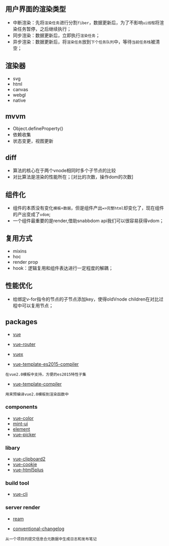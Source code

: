 ## 用户界面的渲染类型

* 中断渲染：先将`渲染任务`进行分割`fiber`，数据更新后，为了不影响`ui线程`将渲染任务暂停，之后继续执行；
* 同步渲染：数据更新后，立即执行`渲染任务`；
* 异步渲染：数据更新后，将`渲染任务`放到`下个任务队列`中，等待`当前任务栈`被清空；

## 渲染器

* svg
* html
* canvas
* webgl
* native

## mvvm

* Object.defineProperty()
* 依赖收集
* 状态变更，视图更新

## diff

* 算法的核心在于两个vnode相同时多个子节点的比较
* 对比算法是渲染的性能所在；[对比的次数，操作dom的次数]

## 组件化

* 组件的本质没有变化`模板+数据`，但是组件产出`=>完整html`却变化了，现在组件的产出变成了`vdom`;
* 一个组件最重要的是render,借助snabbdom api我们可以很容易获得vdom；

## 复用方式

* mixins
* hoc 
* render prop
* hook：逻辑复用和组件表达进行一定程度的解耦；

## 性能优化

* 给绑定v-for指令的节点的子节点添加key，使得oldVnode children在对比过程中可以复用节点；

## packages

* [vue](https://github.com/vuejs/vue)
* [vue-router](https://github.com/vuejs/vue-router)
* [vuex](https://github.com/vuejs/vuex)

* [vue-template-es2015-compiler](https://github.com/vuejs/vue-template-es2015-compiler)
```
在vue2.0模板中支持，方便的es2015特性子集
```

* [vue-template-compiler](https://github.com/vuejs/vue/tree/dev/packages/vue-template-compiler)
```
用来预编译vue2.0模板到渲染函数中
```

### components
* [vue-color](https://github.com/xiaokaike/vue-color)
* [mint-ui](https://github.com/ElemeFE/mint-ui)
* [element](https://github.com/ElemeFE/element)
* [vue-picker](https://github.com/naihe138/vue-picker)

### libary
* [vue-clipboard2](https://github.com/Inndy/vue-clipboard2)
* [vue-cookie](https://github.com/alfhen/vue-cookie)
* [vue-html5plus](https://github.com/vue-html5plus/vue-html5plus)

### build tool
* [vue-cli](https://github.com/vuejs/vue-cli)

### server render
* [ream](https://github.com/ream/ream)

* [conventional-changelog](https://github.com/conventional-changelog/conventional-changelog)
```
从一个项目的提交信息合元数据中生成日志和发布笔记
```

